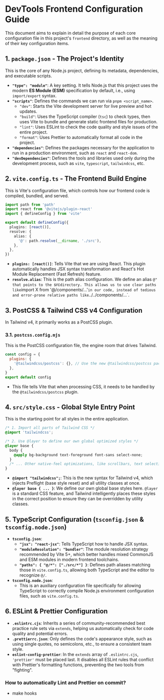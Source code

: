 # DevTools Frontend Configuration Guide

This document aims to explain in detail the purpose of each core configuration file in this project's `frontend` directory, as well as the meaning of their key configuration items.

## 1. `package.json` - The Project's Identity

This is the core of any Node.js project, defining its metadata, dependencies, and executable scripts.

- **`"type": "module"`**: A key setting. It tells Node.js that this project uses the modern **ES Module (ESM)** specification by default, i.e., using `import/export` syntax.
- **`"scripts"`**: Defines the commands we can run via `pnpm <script_name>`.
  - `"dev"`: Starts the Vite development server for live preview and hot updates.
  - `"build"`: Uses the TypeScript compiler (`tsc`) to check types, then uses Vite to bundle and generate static frontend files for production.
  - `"lint"`: Uses ESLint to check the code quality and style issues of the entire project.
  - `"format"`: Uses Prettier to automatically format all code in the project.
- **`"dependencies"`**: Defines the packages necessary for the application to run in a production environment, such as `react` and `react-dom`.
- **`"devDependencies"`**: Defines the tools and libraries used only during the development process, such as `vite`, `typescript`, `tailwindcss`, etc.

## 2. `vite.config.ts` - The Frontend Build Engine

This is Vite's configuration file, which controls how our frontend code is compiled, bundled, and served.

```typescript
import path from 'path'
import react from '@vitejs/plugin-react'
import { defineConfig } from 'vite'

export default defineConfig({
  plugins: [react()],
  resolve: {
    alias: {
      '@': path.resolve(__dirname, './src'),
    },
  },
})
```

- **`plugins: [react()]`**: Tells Vite that we are using React. This plugin automatically handles JSX syntax transformation and React's Hot Module Replacement (Fast Refresh) feature.
- **`resolve.alias`**: This is the path alias configuration. We define an alias `@" that points to the `src`directory. This allows us to use clear paths like`import X from '@/components/...'`in our code, instead of tedious and error-prone relative paths like`../../components/...`.

## 3. PostCSS & Tailwind CSS v4 Configuration

In Tailwind v4, it primarily works as a PostCSS plugin.

### 3.1. `postcss.config.mjs`

This is the PostCSS configuration file, the engine room that drives Tailwind.

```javascript
const config = {
  plugins: {
    '@tailwindcss/postcss': {}, // Use the new @tailwindcss/postcss package
  },
}
export default config
```

- This file tells Vite that when processing CSS, it needs to be handled by the `@tailwindcss/postcss` plugin.

## 4. `src/style.css` - Global Style Entry Point

This is the starting point for all styles in the entire application.

```css
/* 1. Import all parts of Tailwind CSS */
@import 'tailwindcss';

/* 2. Use @layer to define our own global optimized styles */
@layer base {
  body {
    @apply bg-background text-foreground font-sans select-none;
  }
  /* ... Other native-feel optimizations, like scrollbars, text selection styles, etc. ... */
}
```

- **`@import "tailwindcss";`**: This is the new syntax for Tailwind v4, which injects Preflight (base style reset) and all utility classes at once.
- **`@layer base { ... }`**: We define our own global base styles here. `@layer` is a standard CSS feature, and Tailwind intelligently places these styles in the correct position to ensure they can be overridden by utility classes.

## 5. TypeScript Configuration (`tsconfig.json` & `tsconfig.node.json`)

- **`tsconfig.json`**:
  - **`"jsx": "react-jsx"`**: Tells TypeScript how to handle JSX syntax.
  - **`"moduleResolution": "bundler"`**: The module resolution strategy recommended by Vite 5+, which better handles mixed CommonJS and ESM modules in modern frontend toolchains.
  - **`"paths": { "@/*": ["./src/*"] }`**: Defines path aliases matching those in `vite.config.ts`, allowing both TypeScript and the editor to recognize `@/`.
- **`tsconfig.node.json`**:
  - This is an auxiliary configuration file specifically for allowing TypeScript to correctly compile Node.js environment configuration files, such as `vite.config.ts`.

## 6. ESLint & Prettier Configuration

- **`.eslintrc.cjs`**: Inherits a series of community-recommended best practice rule sets via `extends`, helping us automatically check for code quality and potential errors.
- **`.prettierrc.json`**: Only defines the code's appearance style, such as using single quotes, no semicolons, etc., to ensure a consistent team style.
- **`eslint-config-prettier`**: In the `extends` array of `.eslintrc.cjs`, `'prettier'` must be placed last. It disables all ESLint rules that conflict with Prettier's formatting functions, preventing the two tools from "fighting".

### How to automatically Lint and Prettier on commit?

- make hooks
